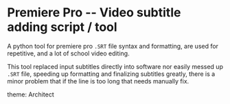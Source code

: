 # Premiere Pro -- Video subtitle adding script / tool

A python tool for premiere pro `.SRT` file syntax and formatting, are used for repetitive, and a lot of school video editing.

This tool replaced input subtitles directly into software nor easily messed up `.SRT` file, speeding up formatting and finalizing subtitles greatly, there is a minor problem that if the line is too long that needs manually fix.

theme: Architect

